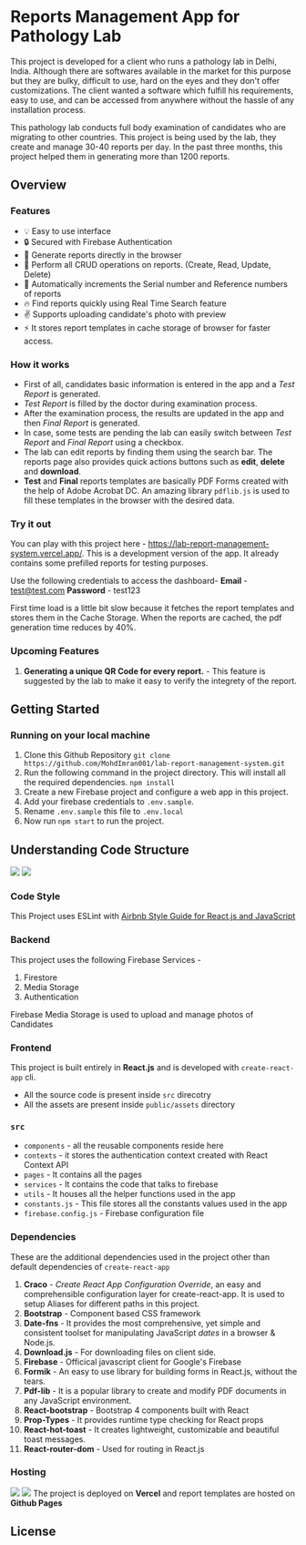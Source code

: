 # Reports Management App for Pathology Lab

This project is developed for a client who runs a pathology lab in Delhi, India. Although there are softwares available in the market for this purpose but they are bulky, difficult to use, hard on the eyes and they don't offer customizations. The client wanted a software which fulfill his requirements, easy to use, and can be accessed from anywhere without the hassle of any installation process.

This pathology lab conducts full body examination of candidates who are migrating to other countries.
This project is being used by the lab, they create and manage 30-40 reports per day. In the past three months, this project helped them in generating more than 1200 reports.

## Overview

### Features

- :bulb: Easy to use interface
- :lock: Secured with Firebase Authentication
- :star2: Generate reports directly in the browser
- :rocket: Perform all CRUD operations on reports. (Create, Read, Update, Delete)
- :pencil: Automatically increments the Serial number and Reference numbers of reports
- :fire: Find reports quickly using Real Time Search feature
- :v: Supports uploading candidate's photo with preview
- :zap: It stores report templates in cache storage of browser for faster access.

### How it works

- First of all, candidates basic information is entered in the app and a _Test Report_ is generated.
- _Test Report_ is filled by the doctor during examination process.
- After the examination process, the results are updated in the app and then _Final Report_ is generated.
- In case, some tests are pending the lab can easily switch between _Test Report_ and _Final Report_ using a checkbox.
- The lab can edit reports by finding them using the search bar. The reports page also provides quick actions buttons such as **edit**, **delete** and **download**.
- **Test** and **Final** reports templates are basically PDF Forms created with the help of Adobe Acrobat DC. An amazing library `pdflib.js` is used to fill these templates in the browser with the desired data.

### Try it out

You can play with this project here - https://lab-report-management-system.vercel.app/. This is a development version of the app. It already contains some prefilled reports for testing purposes.

Use the following credentials to access the dashboard-
**Email** - test@test.com
**Password** - test123

First time load is a little bit slow because it fetches the report templates and stores them in the Cache Storage. When the reports are cached, the pdf generation time reduces by 40%.

### Upcoming Features

1.  **Generating a unique QR Code for every report.** - This feature is suggested by the lab to make it easy to verify the integrety of the report.

## Getting Started

### Running on your local machine

1. Clone this Github Repository
   `git clone https://github.com/MohdImran001/lab-report-management-system.git`
2. Run the following command in the project directory. This will install all the required dependencies.
   `npm install`
3. Create a new Firebase project and configure a web app in this project.
4. Add your firebase credentials to `.env.sample`.
5. Rename `.env.sample` this file to `.env.local`
6. Now run `npm start` to run the project.

## Understanding Code Structure

![](https://img.shields.io/badge/firebase-ffca28?style=for-the-badge&logo=firebase&logoColor=black) ![](https://img.shields.io/badge/React-20232A?style=for-the-badge&logo=react&logoColor=61DAFB)

### Code Style

This Project uses ESLint with [Airbnb Style Guide for React.js and JavaScript](https://airbnb.io/javascript/)

### Backend

This project uses the following Firebase Services -

1. Firestore
2. Media Storage
3. Authentication

Firebase Media Storage is used to upload and manage photos of Candidates

### Frontend

This project is built entirely in **React.js** and is developed with `create-react-app` cli.

- All the source code is present inside `src` direcotry
- All the assets are present inside `public/assets` directory

### `src`

- `components` - all the reusable components reside here
- `contexts` - it stores the authentication context created with React Context API
- `pages` - It contains all the pages
- `services` - It contains the code that talks to firebase
- `utils` - It houses all the helper functions used in the app
- `constants.js` - This file stores all the constants values used in the app
- `firebase.config.js` - Firebase configuration file

### Dependencies

These are the additional dependencies used in the project other than default dependencies of `create-react-app`

1. **Craco** - _Create React App Configuration Override_, an easy and comprehensible configuration layer for create-react-app. It is used to setup Aliases for different paths in this project.
2. **Bootstrap** - Component based CSS framework
3. **Date-fns** - It provides the most comprehensive, yet simple and consistent toolset for manipulating JavaScript _dates_ in a browser & Node.js.
4. **Download.js** - For downloading files on client side.
5. **Firebase** - Officical javascript client for Google's Firebase
6. **Formik** - An easy to use library for building forms in React.js, without the tears.
7. **Pdf-lib** - It is a popular library to create and modify PDF documents in any JavaScript environment.
8. **React-bootstrap** - Bootstrap 4 components built with React
9. **Prop-Types** - It provides runtime type checking for React props
10. **React-hot-toast** - It creates lightweight, customizable and beautiful toast messages.
11. **React-router-dom** - Used for routing in React.js

### Hosting

![](https://img.shields.io/badge/Vercel-000000?style=for-the-badge&logo=vercel&logoColor=white) ![](https://img.shields.io/badge/GitHub-100000?style=for-the-badge&logo=github&logoColor=white)
The project is deployed on **Vercel** and report templates are hosted on **Github Pages**

## License
